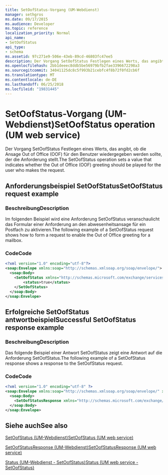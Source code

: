 ```yaml
---
title: SetOofStatus-Vorgang (UM-Webdienst)
manager: sethgros
ms.date: 09/17/2015
ms.audience: Developer
ms.topic: reference
localization_priority: Normal
api_name:
- SetOofStatus
api_type:
- schema
ms.assetid: 97c271e9-506e-43eb-89cd-46803fc47ee5
description: Der Vorgang SetOofStatus Festlegen eines Werts, das angibt, ob die Ansage Out of Office (OOF) für den Benutzer wiedergegeben werden sollte, der die Anforderung stellt.
ms.openlocfilehash: 2bb1deeec8ddb5be56979bfb2fae3396672298a3
ms.sourcegitcommit: 34041125dc8c5f993b21cebfc4f8b72f0fd2cb6f
ms.translationtype: MT
ms.contentlocale: de-DE
ms.lasthandoff: 06/25/2018
ms.locfileid: "19831445"
---
```

# <a name="setoofstatus-operation-um-web-service"></a><span data-ttu-id="17515-103">SetOofStatus-Vorgang (UM-Webdienst)</span><span class="sxs-lookup"><span data-stu-id="17515-103">SetOofStatus operation (UM web service)</span></span>

<span data-ttu-id="17515-104">Der Vorgang SetOofStatus Festlegen eines Werts, das angibt, ob die Ansage Out of Office (OOF) für den Benutzer wiedergegeben werden sollte, der die Anforderung stellt.</span><span class="sxs-lookup"><span data-stu-id="17515-104">The SetOofStatus operation sets a value that indicates whether the Out of Office (OOF) greeting should be played for the user who makes the request.</span></span>
  
## <a name="setoofstatus-request-example"></a><span data-ttu-id="17515-105">Anforderungsbeispiel SetOofStatus</span><span class="sxs-lookup"><span data-stu-id="17515-105">SetOofStatus request example</span></span>

### <a name="description"></a><span data-ttu-id="17515-106">Beschreibung</span><span class="sxs-lookup"><span data-stu-id="17515-106">Description</span></span>

<span data-ttu-id="17515-107">Im folgenden Beispiel wird eine Anforderung SetOofStatus veranschaulicht das Formular einer Anforderung an den abwesenheitsansage für ein Postfach zu aktivieren.</span><span class="sxs-lookup"><span data-stu-id="17515-107">The following example of a SetOofStatus request shows how to form a request to enable the Out of Office greeting for a mailbox.</span></span>
  
### <a name="code"></a><span data-ttu-id="17515-108">Code</span><span class="sxs-lookup"><span data-stu-id="17515-108">Code</span></span>

```XML
<?xml version="1.0" encoding="utf-8"?>
<soap:Envelope xmlns:soap="http://schemas.xmlsoap.org/soap/envelope/">
  <soap:Body>
    <SetOofStatus xmlns="http://schemas.microsoft.com/exchange/services/2006/messages">
        <status>true</status>
    </SetOofStatus>
  </soap:Body>
</soap:Envelope>
```

## <a name="successful-setoofstatus-response-example"></a><span data-ttu-id="17515-109">Erfolgreiche SetOofStatus antwortbeispiel</span><span class="sxs-lookup"><span data-stu-id="17515-109">Successful SetOofStatus response example</span></span>

### <a name="description"></a><span data-ttu-id="17515-110">Beschreibung</span><span class="sxs-lookup"><span data-stu-id="17515-110">Description</span></span>

<span data-ttu-id="17515-111">Das folgende Beispiel einer Antwort SetOofStatus zeigt eine Antwort auf die Anforderung SetOofStatus.</span><span class="sxs-lookup"><span data-stu-id="17515-111">The following example of a SetOofStatus response shows a response to the SetOofStatus request.</span></span>
  
### <a name="code"></a><span data-ttu-id="17515-112">Code</span><span class="sxs-lookup"><span data-stu-id="17515-112">Code</span></span>

```XML
<?xml version="1.0" encoding="utf-8" ?> 
<soap:Envelope xmlns:soap="http://schemas.xmlsoap.org/soap/envelope/" xmlns:xsi="http://www.w3.org/2001/XMLSchema-instance" xmlns:xsd="http://www.w3.org/2001/XMLSchema">
  <soap:Body>
    <SetOofStatusResponse xmlns="http://schemas.microsoft.com/exchange/services/2006/messages" /> 
  </soap:Body>
</soap:Envelope>
```

## <a name="see-also"></a><span data-ttu-id="17515-113">Siehe auch</span><span class="sxs-lookup"><span data-stu-id="17515-113">See also</span></span>



[<span data-ttu-id="17515-114">SetOofStatus (UM-Webdienst)</span><span class="sxs-lookup"><span data-stu-id="17515-114">SetOofStatus (UM web service)</span></span>](setoofstatus-um-web-service.md)
  
[<span data-ttu-id="17515-115">SetOofStatusResponse (UM-Webdienst)</span><span class="sxs-lookup"><span data-stu-id="17515-115">SetOofStatusResponse (UM web service)</span></span>](setoofstatusresponse-um-web-service.md)
  
[<span data-ttu-id="17515-116">Status (UM-Webdienst - SetOofStatus)</span><span class="sxs-lookup"><span data-stu-id="17515-116">Status (UM web service - SetOofStatus)</span></span>](status-um-web-servicesetoofstatus.md)

